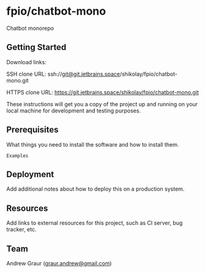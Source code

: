 # fpio/chatbot-mono

Chatbot monorepo

## Getting Started

Download links:

SSH clone URL: ssh://git@git.jetbrains.space/shikolay/fpio/chatbot-mono.git

HTTPS clone URL: https://git.jetbrains.space/shikolay/fpio/chatbot-mono.git



These instructions will get you a copy of the project up and running on your local machine for development and testing purposes.

## Prerequisites

What things you need to install the software and how to install them.

```
Examples
```

## Deployment

Add additional notes about how to deploy this on a production system.

## Resources

Add links to external resources for this project, such as CI server, bug tracker, etc.

## Team

Andrew Graur (graur.andrew@gmail.com)

